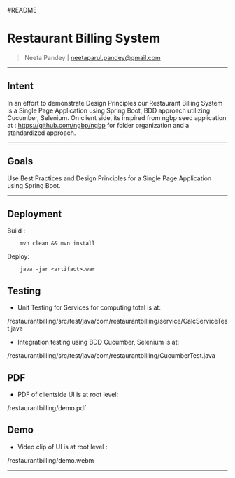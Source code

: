 #README
# Restaurant Billing System
> 
> Neeta Pandey | neetaparul.pandey@gmail.com 
> 
------------------------------------------------------------

## Intent

In an effort to demonstrate Design Principles our Restaurant Billing System is a Single Page Application using Spring Boot, BDD approach utilizing Cucumber, Selenium. On client side, its inspired from ngbp seed application at : https://github.com/ngbp/ngbp for folder organization and a standardized approach.

------------------------------------------------------------

## Goals

Use Best Practices and Design Principles for a Single Page Application using Spring Boot.
 

------------------------------------------------------------

## Deployment 

Build : 

		mvn clean && mvn install

Deploy:

		java -jar <artifact>.war 


## Testing 

- Unit Testing for Services for computing total is at: 

/restaurantbilling/src/test/java/com/restaurantbilling/service/CalcServiceTest.java

- Integration testing using BDD Cucumber, Selenium is at:

/restaurantbilling/src/test/java/com/restaurantbilling/CucumberTest.java


## PDF 

- PDF of clientside UI is at root level:

/restaurantbilling/demo.pdf

## Demo 

- Video clip of UI is at root level : 

/restaurantbilling/demo.webm

------------------------------------------------------------
